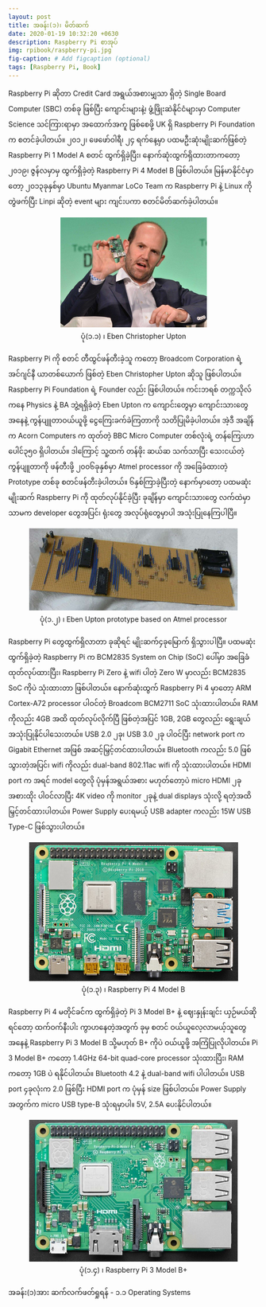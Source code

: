 ```yaml
---
layout: post
title: အခန်း(၁)၊ မိတ်ဆက်
date: 2020-01-19 10:32:20 +0630
description: Raspberry Pi စာအုပ်
img: rpibook/raspberry-pi.jpg
fig-caption: # Add figcaption (optional)
tags: [Raspberry Pi, Book]
---
```

Raspberry Pi ဆိုတာ Credit Card အရွယ်အစားမျှသာ ရှိတဲ့ Single Board Computer (SBC) တစ်ခု ဖြစ်ပြီး ကျောင်းများနဲ့၊ ဖွံ့ဖြိုးဆဲနိုင်ငံများမှာ Computer Science သင်ကြားရာမှာ အထောက်အကူ ဖြစ်စေဖို့ UK ရှိ Raspberry Pi Foundation က စတင်ခဲ့ပါတယ်။ ၂၀၁၂၊ ဖေဖော်ဝါရီ၊ ၂၄ ရက်နေ့မှာ ပထမဦးဆုံးမျိုးဆက်ဖြစ်တဲ့ Raspberry Pi 1 Model A စတင် ထွက်ရှိခဲ့ပြီး၊ နောက်ဆုံးထွက်ရှိထားတာကတော့ ၂၀၁၉၊ ဇွန်လမှာမှ ထွက်ရှိခဲ့တဲ့ Raspberry Pi 4 Model B ဖြစ်ပါတယ်။ မြန်မာနိုင်ငံမှာတော့ ၂၀၁၃ခုနှစ်မှာ <a style="text-decoration:none" href="https://ubuntu-mm.net/">Ubuntu Myanmar LoCo Team</a> က Raspberry Pi နဲ့ Linux ကို တွဲဖက်ပြီး Linpi ဆိုတဲ့ event များ ကျင်းပကာ စတင်မိတ်ဆက်ခဲ့ပါတယ်။ 

<p align="center">
<img src="/assets/img/rpibook/eben_upton.png">
<br>
<a>ပုံ(၁.၁) ၊ Eben Christopher Upton</a>
</p>

Raspberry Pi ကို စတင် တီထွင်ဖန်တီးခဲ့သူ ကတော့ Broadcom Corporation ရဲ့ အင်ဂျင်နီ ယာတစ်ယောက် ဖြစ်တဲ့ Eben Christopher Upton ဆိုသူ ဖြစ်ပါတယ်။ Raspberry Pi Foundation ရဲ့ Founder လည်း ဖြစ်ပါတယ်။ ကင်းဘရစ် တက္ကသိုလ်ကနေ Physics နဲ့ BA ဘွဲ့ရရှိခဲ့တဲ့ Eben Upton က ကျောင်းတွေမှာ ကျောင်းသားတွေ အနေနဲ့ ကွန်ပျူတာဝယ်ယူဖို့ ငွေကြေးခက်ခဲကြတာကို သတိပြုမိခဲ့ပါတယ်။ အဲ့ဒီ အချိန်က Acorn Computers က ထုတ်တဲ့ BBC Micro Computer တစ်လုံးရဲ့ တန်ကြေးဟာ ပေါင်၃၅၀ ရှိပါတယ်။ ဒါကြောင့် သူ့ထက် တန်ဖိုး ဆယ်ဆ သက်သာပြီး သေးငယ်တဲ့ ကွန်ပျူတာကို ဖန်တီးဖို့ ၂၀၀၆ခုနှစ်မှာ Atmel processor ကို အခြေခံထားတဲ့ Prototype တစ်ခု စတင်ဖန်တီးခဲ့ပါတယ်။ ၆နှစ်ကြာခဲ့ပြီးတဲ့ နောက်မှာတော့ ပထမဆုံးမျိုးဆက် Raspberry Pi ကို ထုတ်လုပ်နိုင်ခဲ့ပြီး ခုချိန်မှာ ကျောင်းသားတွေ လက်ထဲမှာသာမက developer တွေအပြင်၊ ရုံးတွေ အလုပ်ရုံတွေမှာပါ အသုံးပြုနေကြပါပြီ။

<p align="center">
<img src="/assets/img/rpibook/pi_prototype.png">
<br>
<a>ပုံ(၁.၂) ၊ Eben Upton prototype based on Atmel processor</a>
</p>

Raspberry Pi တွေထွက်ရှိလာတာ ခုဆိုရင် မျိုးဆက်၄ခုမြောက် ရှိသွားပါပြီ။ ပထမဆုံးထွက်ရှိခဲ့တဲ့ Raspberry Pi က BCM2835 System on Chip (SoC) ပေါ်မှာ အခြေခံ ထုတ်လုပ်ထားပြီး၊ Raspberry Pi Zero နဲ့ wifi ပါတဲ့ Zero W မှာလည်း BCM2835 SoC ကိုပဲ သုံးထားတာ ဖြစ်ပါတယ်။ နောက်ဆုံးထွက် Raspberry Pi 4 မှာတော့ ARM Cortex-A72 processor ပါဝင်တဲ့ Broadcom BCM2711 SoC သုံးထားပါတယ်။ RAM ကိုလည်း 4GB အထိ ထုတ်လုပ်လိုက်ပြီ ဖြစ်တဲ့အပြင် 1GB, 2GB တွေလည်း ရွေးချယ်အသုံးပြုနိုင်ပါသေးတယ်။ USB 2.0 ၂ခု၊ USB 3.0 ၂ခု ပါဝင်ပြီး network port က Gigabit Ethernet အဖြစ် အဆင့်မြှင့်တင်ထားပါတယ်။ Bluetooth ကလည်း 5.0 ဖြစ်သွားတဲ့အပြင်၊ wifi ကိုလည်း dual-band 802.11ac wifi ကို သုံးထားပါတယ်။ HDMI port က အရင် model တွေလို ပုံမှန်အရွယ်အစား မဟုတ်တော့ပဲ micro HDMI ၂ခု အစားထိုး ပါဝင်လာပြီး 4K video ကို monitor ၂ခုနဲ့ dual displays သုံးလို့ ရတဲ့အထိ မြှင့်တင်ထားပါတယ်။ Power Supply ပေးရမယ့် USB adapter ကလည်း 15W USB Type-C ဖြစ်သွားပါတယ်။

<p align="center">
<img src="/assets/img/rpibook/pi4.png">
<br>
<a>ပုံ(၁.၃) ၊ Raspberry Pi 4 Model B</a>
</p>

Raspberry Pi 4 မတိုင်ခင်က ထွက်ရှိခဲ့တဲ့ Pi 3 Model B+ နဲ့ ဈေးနှုန်းချင်း ယှဉ်မယ်ဆိုရင်တော့ ထက်ဝက်နီးပါး ကွာဟနေတဲ့အတွက် ခုမှ စတင် ဝယ်ယူလေ့လာမယ့်သူတွေ အနေနဲ့ Raspberry Pi 3 Model B သို့မဟုတ် B+ ကိုပဲ ဝယ်ယူဖို့ အကြံပြုလိုပါတယ်။ Pi 3 Model B+ ကတော့ 1.4GHz 64-bit quad-core processor သုံးထားပြီး၊ RAM ကတော့ 1GB ပဲ ရနိုင်ပါတယ်။ Bluetooth 4.2 နဲ့ dual-band wifi ပါပါတယ်။ USB port ၄ခုလုံးက 2.0 ဖြစ်ပြီး HDMI port က ပုံမှန် size ဖြစ်ပါတယ်။ Power Supply အတွက်က micro USB type-B သုံးရမှာပါ။ 5V, 2.5A ပေးနိုင်ပါတယ်။

<p align="center">
<img src="/assets/img/rpibook/pi3.png">
<br>
<a>ပုံ(၁.၄) ၊ Raspberry Pi 3 Model B+</a>
</p>

အခန်း(၁)အား ဆက်လက်ဖတ်ရှုရန် - <a style="text-decoration:none" href="https://kogyikaunghtet.com/OS/">၁.၁ Operating Systems</a>
